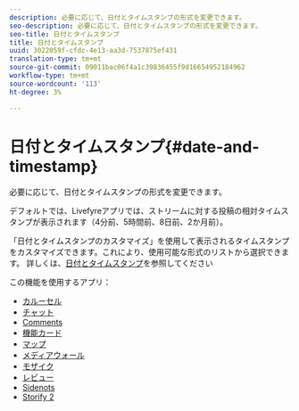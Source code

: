 ```yaml
---
description: 必要に応じて、日付とタイムスタンプの形式を変更できます。
seo-description: 必要に応じて、日付とタイムスタンプの形式を変更できます。
seo-title: 日付とタイムスタンプ
title: 日付とタイムスタンプ
uuid: 3022059f-cfdc-4e13-aa3d-7537875ef431
translation-type: tm+mt
source-git-commit: 09011bac06f4a1c39836455f9d16654952184962
workflow-type: tm+mt
source-wordcount: '113'
ht-degree: 3%

---
```



# 日付とタイムスタンプ{#date-and-timestamp}

必要に応じて、日付とタイムスタンプの形式を変更できます。

デフォルトでは、Livefyreアプリでは、ストリームに対する投稿の相対タイムスタンプが表示されます（4分前、5時間前、8日前、2か月前）。

「日付とタイムスタンプのカスタマイズ」を使用して表示されるタイムスタンプをカスタマイズできます。これにより、使用可能な形式のリストから選択できます。 詳しくは、[日付とタイムスタンプ](/help/using/c-features-livefyre/c-styling-features/c-date-and-timestamp.md)を参照してください

この機能を使用するアプリ：

* [カルーセル](/help/using/c-about-apps/c-carousel-app/c-carousel-app.md#c_carousel_app)
* [チャット](/help/using/c-about-apps/c-chat-app/c-chat-app.md#c_chat_app)
* [Comments](/help/using/c-about-apps/c-comments/c-comments.md)
* [機能カード](/help/using/c-about-apps/c-feature-card-app/c-feature-card-app.md#c_feature_card_app)
* [マップ](/help/using/c-about-apps/c-map-app/c-map-app.md#c_map_app)
* [メディアウォール](/help/using/c-about-apps/c-media-wall-app/c-media-wall-app.md#c_media_wall_app)
* [モザイク](/help/using/c-about-apps/c-mosaic-app/c-mosaic-app.md#c_mosaic_app)
* [レビュー](/help/using/c-about-apps/c-reviews-app/c-reviews-app.md#c_reviews_app)
* [Sidenots](/help/using/c-about-apps/c-sidenotes-app/c-sidenotes-app.md#c_sidenotes_app)
* [Storify 2](/help/using/c-about-apps/c-storify2/c-storify2.md#c_storify2)

